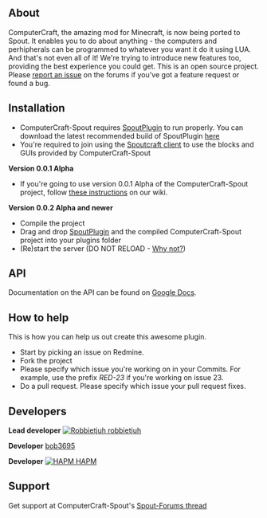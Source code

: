 About
-----
ComputerCraft, the amazing mod for Minecraft, is now being ported to Spout. It enables you to do about anything - the computers and perhipherals can be programmed to whatever you want it do it using LUA. And that's not even all of it! We're trying to introduce new features too, providing the best experience you could get. This is an open source project. Please [report an issue][Page] on the forums if you've got a feature request or found a bug.

Installation
------------
* ComputerCraft-Spout requires [SpoutPlugin][Spout Link] to run properly. You can download the latest recommended build of SpoutPlugin [here][Spout RB]
* You're required to join using the [Spoutcraft client][Get Spout] to use the blocks and GUIs provided by ComputerCraft-Spout

**Version 0.0.1 Alpha**
* If you're going to use version 0.0.1 Alpha of the ComputerCraft-Spout project, follow [these instructions][Installation] on our wiki.

**Version 0.0.2 Alpha and newer**
* Compile the project
* Drag and drop [SpoutPlugin][Spout Link] and the compiled ComputerCraft-Spout project into your plugins folder
* (Re)start the server (DO NOT RELOAD - [Why not?][Reload])

API
---
Documentation on the API can be found on [Google Docs][API].

How to help
-----------
This is how you can help us out create this awesome plugin.
 * Start by picking an issue on Redmine.
 * Fork the project
 * Please specify which issue you're working on in your Commits. For example, use the prefix *RED-23* if you're working on issue 23.
 * Do a pull request. Please specify which issue your pull request fixes.

Developers
----------
**Lead developer** [![Robbietjuh](http://www.gravatar.com/avatar/e53a935bc1babc53caa6bb3ab3e7958a.jpg?size=16) robbietjuh](http://forums.spout.org/members/robbietjuh.9239/)

**Developer** [bob3695](http://forums.spout.org/members/bob3695.10592/)

**Developer** [![HAPM](http://www.gravatar.com/avatar/aed2e0756b9b7a9a533ea5dd239de1a0?size=16) HAPM](http://forums.spout.org/members/hapm.11368/)


Support
-------
Get support at ComputerCraft-Spout's [Spout-Forums thread][Page]

[API]: https://docs.google.com/spreadsheet/ccc?key=0Anfpn6txhB2IdDhrQkQ0RDktV3lGcFVkbEFVOThQOFE
[Installation]: http://redmine.robbytu.net/projects/cc-spout/wiki/Installation
[Spout Link]: http://spout.org
[Spout RB]: http://spout.in/plugin
[Get Spout]: http://get.spout.org
[Reload]: http://spout.in/reload
[Page]: http://forums.spout.org/threads/computercraft.2654/
[GitHub]: https://github.com/ComputerCraft/computercraft-spout
[Issues]: http://redmine.robbytu.net/projects/cc-spout/issues